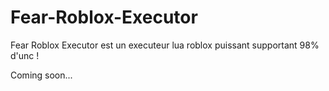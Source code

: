 # Fear-Roblox-Executor

Fear Roblox Executor est un executeur lua roblox puissant supportant 98% d'unc !


Coming soon...
